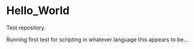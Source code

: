 # Hello_World
Test repository.

Running first test for scripting in whatever language this appears to be...
